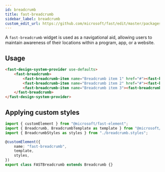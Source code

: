 ```yaml
---
id: breadcrumb
title: fast-breadcrumb
sidebar_label: breadcrumb
custom_edit_url: https://github.com/microsoft/fast/edit/master/packages/web-components/fast-foundation/src/breadcrumb/README.md
---
```


A `fast-breadcrumb` widget is used as a navigational aid, allowing users to maintain awareness of their locations within a program, app, or a website.

## Usage

```html live
<fast-design-system-provider use-defaults>
    <fast-breadcrumb>
        <fast-breadcrumb-item name="Breadcrumb item 1" href="#"><fast-breadcrumb-item>
        <fast-breadcrumb-item name="Breadcrumb item 2" href="#"><fast-breadcrumb-item>
        <fast-breadcrumb-item name="Breadcrumb item 3"><fast-breadcrumb-item>
    </fast-breadcrumb>
</fast-design-system-provider>
```

## Applying custom styles

```ts
import { customElement } from "@microsoft/fast-element";
import { Breadcrumb, BreadcrumbTemplate as template } from "@microsoft/fast-foundation";
import { BreadcrumbStyles as styles } from "./breadcrumb.styles";

@customElement({
    name: "fast-breadcrumb",
    template,
    styles,
})
export class FASTBreadcrumb extends Breadcrumb {}
```